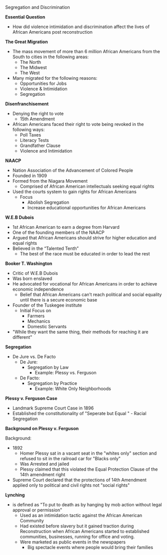 <!-----

Yay, no errors, warnings, or alerts!

Conversion time: 0.5 seconds.


Using this Markdown file:

1. Paste this output into your source file.
2. See the notes and action items below regarding this conversion run.
3. Check the rendered output (headings, lists, code blocks, tables) for proper
   formatting and use a linkchecker before you publish this page.

Conversion notes:

* Docs to Markdown version 1.0β34
* Fri Oct 13 2023 04:18:07 GMT-0700 (PDT)
* Source doc: Copy of Unit 4-7
----->


Segregation and Discrimination

**Essential Question**
* How did violence intimidation and discrimination affect the lives of African Americans post reconstruction

**The Great Migration**
* The mass movement of more than 6 million African Americans from the South to cities in the following areas: 
    * The North
    * The Midwest
    * The West
* Many migrated for the following reasons:
    * Opportunities for Jobs
    * Violence & Intimidation
    * Segregation

**Disenfranchisement**
* Denying the right to vote
    * 15th Amendment
* African Americans faced their right to vote being revoked in the following ways:
    * Poll Taxes
    * Literacy Tests
    * Grandfather Clause
    * Violence and Intimidation

**NAACP**
* Nation Association of the Advancement of Colored People
* Founded in 1909
* Formed from the Niagara Movement
    * Comprised of African American intellectuals seeking equal rights
* Used the courts system to gain rights for African Americans 
    * Focus
        * Abolish Segregation
        * Increase educational opportunities for African Americans

**W.E.B Dubois**
* 1st African American to earn a degree from Harvard
* One of the founding members of the NAACP
* Argued that African Americans should strive for higher education and equal rights
* Believed in the “Talented Tenth”
    * The best of the race must be educated in order to lead the rest 

**Booker T. Washington**
* Critic of W.E.B Dubois
* Was born enslaved
* He advocated for vocational for African Americans in order to achieve economic independence
    * Belief that African Americans can’t reach political and social equality until there is a secure economic base
* Founder of the Tuskegee institute 
    * Initial Focus on 
        * Farmers
        * Mechanics
        * Domestic Servants 
* "While they want the same thing, their methods for reaching it are different"

**Segregation**
* De Jure vs. De Facto
    * De Jure:
        * Segregation by Law
            * Example: Plessy vs. Ferguson
    * De Facto:
        * Segregation by Practice
            * Example: White Only Neighborhoods

**Plessy v. Ferguson Case**
* Landmark Supreme Court Case in 1896
* Established the constitutionality of "Seperate but Equal " - Racial Segregation

**Background on Plessy v. Ferguson**

Background:
* 1892
    * Homer Plessy sat in a vacant seat in the "whites only" section and refused to sit in the railroad car for "Blacks only"
    * Was Arrested and jailed
    * Plessy claimed that this violated the Equal Protection Clause of the 14th amendment right
* Supreme Court declared that the protections of 14th Amendment applied only to political and civil rights not "social rights" 

**Lynching**
* is defined as "To put to death as by hanging by mob action without legal approval or permission"
    * Used as an intimidation tactic against the African American Community
    * Had existed before slavery but it gained traction during Reconstruction when African Americans started to established communities, businesses, running for office and voting. 
    * Were marketed as public events in the newspapers
        * Big spectacle events where people would bring their families
